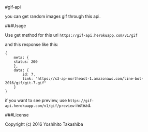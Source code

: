
#gif-api

you can get random images gif through this api.

###Usage

Use get method for this url
`https://gif-api.herokuapp.com/v1/gif`

and this response like this:
```
{
    meta: {
    status: 200
    },
    data: {
        id: 7,
        link: "https://s3-ap-northeast-1.amazonaws.com/line-bot-2016/gif/git-7.gif"
    }
}
```

if you want to see preview, use `https://gif-api.herokuapp.com/v1/gif/preview` instead.



###License

Copyright (c) 2016 Yoshihito Takashiba
